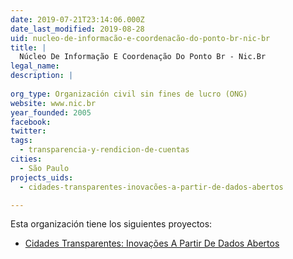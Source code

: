 ```yaml
---
date: 2019-07-21T23:14:06.000Z
date_last_modified: 2019-08-28
uid: nucleo-de-informacão-e-coordenacão-do-ponto-br-nic-br
title: |
  Núcleo De Informação E Coordenação Do Ponto Br - Nic.Br
legal_name: 
description: |
  
org_type: Organización civil sin fines de lucro (ONG)
website: www.nic.br
year_founded: 2005
facebook: 
twitter: 
tags:
  - transparencia-y-rendicion-de-cuentas
cities: 
  - São Paulo
projects_uids:
  - cidades-transparentes-inovacões-a-partir-de-dados-abertos

---
```


Esta organización tiene los siguientes proyectos:

- [Cidades Transparentes: Inovações A Partir De Dados Abertos](/proyectos/cidades-transparentes-inovacões-a-partir-de-dados-abertos)
